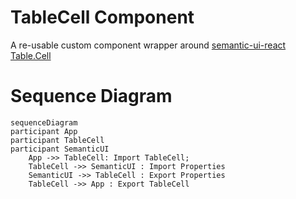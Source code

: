 # TableCell Component

A re-usable custom component wrapper around [semantic-ui-react Table.Cell](https://react.semantic-ui.com/collections/table)

# Sequence Diagram

```mermaid
sequenceDiagram
participant App
participant TableCell
participant SemanticUI
    App ->> TableCell: Import TableCell;
    TableCell ->> SemanticUI : Import Properties
    SemanticUI ->> TableCell : Export Properties
    TableCell ->> App : Export TableCell
```
